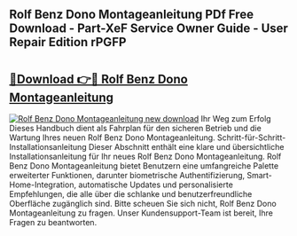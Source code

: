 ## Rolf Benz Dono Montageanleitung PDf Free Download - Part-XeF Service Owner Guide - User Repair Edition rPGFP

# <h2><a href="http://df7doo6.blite.top/?on=Rolf+Benz+Dono+Montageanleitung">🔗Download 👉🔴 Rolf Benz Dono Montageanleitung</a></h2>

[![Rolf Benz Dono Montageanleitung new download](https://i.imgur.com/lujVjoI.png)](http://df7doo6.blite.top/?on=Rolf+Benz+Dono+Montageanleitung)
Ihr Weg zum Erfolg Dieses Handbuch dient als Fahrplan für den sicheren Betrieb und die Wartung Ihres neuen Rolf Benz Dono Montageanleitung. Schritt-für-Schritt-Installationsanleitung Dieser Abschnitt enthält eine klare und übersichtliche Installationsanleitung für Ihr neues Rolf Benz Dono Montageanleitung. Rolf Benz Dono Montageanleitung bietet Benutzern eine umfangreiche Palette erweiterter Funktionen, darunter biometrische Authentifizierung, Smart-Home-Integration, automatische Updates und personalisierte Empfehlungen, die alle über die schlanke und benutzerfreundliche Oberfläche zugänglich sind. Bitte scheuen Sie sich nicht, Rolf Benz Dono Montageanleitung zu fragen. Unser Kundensupport-Team ist bereit, Ihre Fragen zu beantworten.
